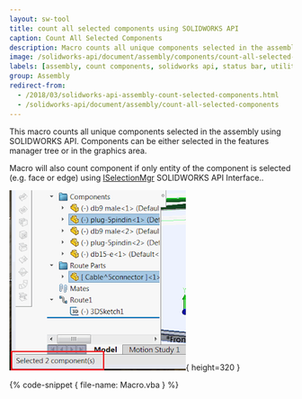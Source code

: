 ```yaml
---
layout: sw-tool
title: count all selected components using SOLIDWORKS API
caption: Count All Selected Components
description: Macro counts all unique components selected in the assembly and displays the result in the commands bar
image: /solidworks-api/document/assembly/components/count-all-selected-components/status-bar-selected-comps.png
labels: [assembly, count components, solidworks api, status bar, utility]
group: Assembly
redirect-from:
  - /2018/03/solidworks-api-assembly-count-selected-components.html
  - /solidworks-api/document/assembly/count-all-selected-components
---
```

This macro counts all unique components selected in the assembly using SOLIDWORKS API. Components can be either selected in the features manager tree or in the graphics area.

Macro will also count component if only entity of the component is selected (e.g. face or edge) using [ISelectionMgr](http://help.solidworks.com/2018/english/api/sldworksapi/SolidWorks.Interop.sldworks~SolidWorks.Interop.sldworks.ISelectionMgr.html) SOLIDWORKS API Interface..

![Quantity of selected components displayed in the status bar](status-bar-selected-comps.png){ height=320 }

{% code-snippet { file-name: Macro.vba } %}
